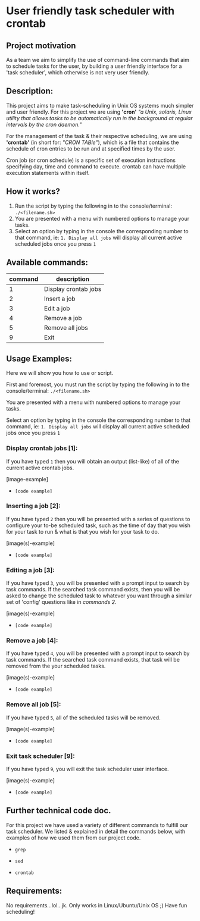 # User friendly task scheduler with __crontab__

Project motivation
--

As a team we aim to simplify the use of command-line commands that aim to schedule tasks for the user, by building a user friendly interface for a 'task scheduler', which otherwise is not very user friendly.

Description:
--

This project aims to make task-scheduling in Unix OS systems much simpler and user friendly. For this project
we are using __'cron'__ _"a Unix, solaris, Linux utility that allows tasks to be automatically run in the background at regular intervals by the cron daemon."_

For the management of the task & their respective scheduling, we are using __'crontab'__ (in short for: _"CRON TABle"_), which is a file that contains the schedule of cron entries to be run and at specified times by the user.

Cron job (or cron schedule) is a specific set of execution instructions specifying day, time and command to execute. crontab can have multiple execution statements within itself.

How it works?
--

1. Run the script by typing the following in to the console/terminal: ```./<filename.sh>```
2. You are presented with a menu with numbered options to manage your tasks.
3. Select an option by typing in the console the corresponding number to that command, ie: ```1. Display all jobs``` will display all current active scheduled jobs once you press ```1```

Available commands:
--

command | description
------- | -----------
1 | Display crontab jobs
2 | Insert a job
3 | Edit a job
4 | Remove a job
5 | Remove all jobs
9 | Exit

Usage Examples:
--

Here we will show you how to use or script.

First and foremost, you must run the script by typing the following in to the console/terminal: ```./<filename.sh>```

You are presented with a menu with numbered options to manage your tasks.

Select an option by typing in the console the corresponding number to that command, ie: ```1. Display all jobs``` will display all current active scheduled jobs once you press ```1```

### Display crontab jobs [1]:
If you have typed ```1``` then you will obtain an output (list-like) of all of the current active crontab jobs.

[image-example]
- ``` [code example] ``` 

### Inserting a job [2]:
If you have typed ```2``` then you will be presented with a series of questions to configure your to-be scheduled task, such as the time of day that you wish for your task to run & what is that you wish for your task to do.

[image(s)-example]
- ``` [code example] ```

### Editing a job [3]:
If you have typed ```3```, you will be presented with a prompt input to search by task commands. If the searched task command exists, then you will be asked to change the scheduled task to whatever you want through a similar set of 'config' questions like in _commands 2_.

[image(s)-example]
- ``` [code example] ```

### Remove a job [4]:
If you have typed ```4```, you will be presented with a prompt input to search by task commands. If the searched task command exists, that task will be removed from the your scheduled tasks.

[image(s)-example]
- ``` [code example] ```

### Remove all job [5]:
If you have typed ```5```, all of the scheduled tasks will be removed.

[image(s)-example]
- ``` [code example] ```

### Exit task scheduler [9]:
If you have typed ```9```, you will exit the task scheduler user interface.

[image(s)-example]
- ``` [code example] ```

Further technical code doc.
--

For this project we have used a variety of different commands to fulfill our task scheduler. We listed & explained in detail the commands below, with examples of how we used them from our project code.

- ```grep```

- ```sed```

- ```crontab```


Requirements:
--

No requirements...lol...jk. Only works in Linux/Ubuntu/Unix OS ;)
Have fun scheduling!
